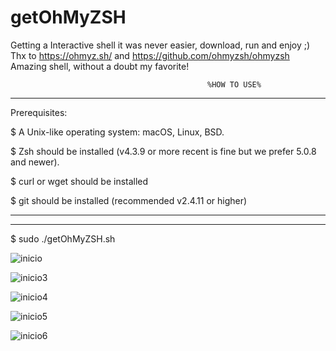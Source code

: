 # getOhMyZSH
Getting a Interactive shell it was never easier, download, run and enjoy ;)
Thx to https://ohmyz.sh/ and https://github.com/ohmyzsh/ohmyzsh
Amazing shell, without a doubt my favorite!

                                                %HOW TO USE%
---------------------------------------------------------------------------------------------------
Prerequisites:

$ A Unix-like operating system: macOS, Linux, BSD.

$ Zsh should be installed (v4.3.9 or more recent is fine but we prefer 5.0.8 and newer).

$ curl or wget should be installed

$ git should be installed (recommended v2.4.11 or higher)

---------------------------------------------------------------------------------------------------
---------------------------------------------------------------------------------------------------
$ sudo ./getOhMyZSH.sh

![inicio](https://user-images.githubusercontent.com/69449278/145251436-66306b31-1dd5-4ccb-8b15-3517cb019357.png)

![inicio3](https://user-images.githubusercontent.com/69449278/145251438-8a6c9f49-79b2-449d-9f2f-008f09314e62.png)

![inicio4](https://user-images.githubusercontent.com/69449278/145251439-ae5ef555-0c0a-4f2c-88b8-931eb8cf866f.png)

![inicio5](https://user-images.githubusercontent.com/69449278/145251448-2adf0a0d-6752-410b-b9be-761376dcb398.png)

![inicio6](https://user-images.githubusercontent.com/69449278/145251446-874701fc-9c40-47a2-9403-36ff7d697017.png)

